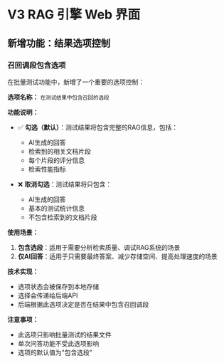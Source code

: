 # V3 RAG 引擎 Web 界面

## 新增功能：结果选项控制

### 召回调段包含选项

在批量测试功能中，新增了一个重要的选项控制：

**选项名称：** `在测试结果中包含召回的选段`

**功能说明：**
- ✅ **勾选（默认）**：测试结果将包含完整的RAG信息，包括：
  - AI生成的回答
  - 检索到的相关文档片段
  - 每个片段的评分信息
  - 检索性能指标

- ❌ **取消勾选**：测试结果将只包含：
  - AI生成的回答
  - 基本的测试统计信息
  - 不包含检索到的文档片段

**使用场景：**
1. **包含选段**：适用于需要分析检索质量、调试RAG系统的场景
2. **仅AI回答**：适用于只需要最终答案、减少存储空间、提高处理速度的场景

**技术实现：**
- 选项状态会被保存到本地存储
- 选择会传递给后端API
- 后端根据此选项决定是否在结果中包含召回调段

**注意事项：**
- 此选项只影响批量测试的结果文件
- 单次问答功能不受此选项影响
- 选项的默认值为"包含选段" 